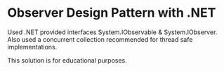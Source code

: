 # Observer Design Pattern with .NET

Used .NET provided interfaces System.IObservable & System.IObserver.
Also used a concurrent collection recommended for thread safe implementations.

This solution is for educational purposes. 

